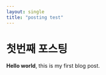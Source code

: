 ```yaml
---
layout: single
title: "posting test"
---
```


# 첫번째 포스팅
**Hello world**, this is my first blog post.
